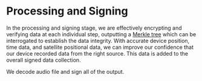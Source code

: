 # Processing and Signing
In the processing and signing stage, we are effectively encrypting and verifying data at each individual step, outputting a [Merkle tree](https://en.wikipedia.org/wiki/Merkle_tree) which can be interrogated to establish the data integrity. 
With accurate device position, time data, and satellite positional data, we can improve our confidence that our device recorded data from the right source. This data is added to the overall signed data collection. 

We decode audio file and sign all of the output. 
